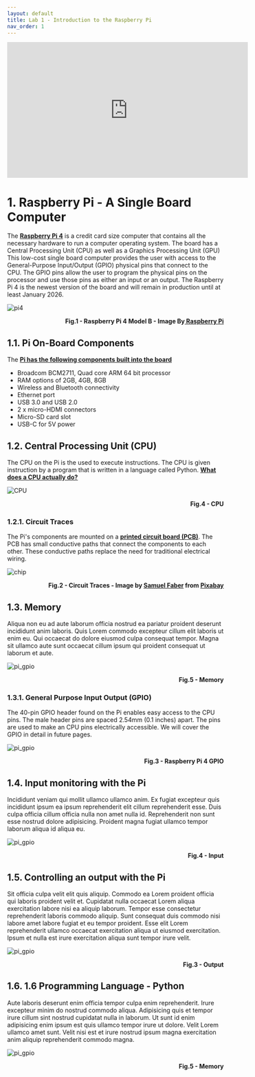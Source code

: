 ```yaml
---
layout: default
title: Lab 1 - Introduction to the Raspberry Pi
nav_order: 1
---
```

<p align="center">
<iframe width="560" height="315" src="https://www.youtube.com/embed/TrnCnbPjTJU" title="YouTube video player" frameborder="0" allow="accelerometer; autoplay; clipboard-write; encrypted-media; gyroscope; picture-in-picture" allowfullscreen></iframe>

</p>

# 1. Raspberry Pi - A Single Board Computer

The **[Raspberry Pi 4](https://www.raspberrypi.com/products/raspberry-pi-4-model-b/)**
is a credit card size computer that contains all the necessary hardware to run a computer operating system. The board has a Central Processing Unit (CPU) as well as a Graphics Processing Unit (GPU) This low-cost single board computer provides the user with access to the General-Purpose Input/Output (GPIO) physical pins that connect to the CPU. The GPIO pins allow the user to program the physical pins on the processor and use those pins as either an input or an output.  The Raspberry Pi 4 is the newest version of the board and will remain in production until at least January 2026.



![pi4](assets\img\pi4.png)
<p align=right><b>Fig.1 - Raspberry Pi 4 Model B - Image By<a href="https://www.raspberrypi.com/products/raspberry-pi-4-model-b/"> Raspberry Pi</a></b></p>

## 1.1. Pi On-Board Components

The **[Pi has the following components built into the board](https://www.raspberrypi.com/products/raspberry-pi-4-model-b/specifications/)**
- Broadcom BCM2711, Quad core ARM 64 bit processor
- RAM options of 2GB, 4GB, 8GB
- Wireless and Bluetooth connectivity
- Ethernet port
- USB 3.0 and USB 2.0
- 2 x micro-HDMI connectors
- Micro-SD card slot
- USB-C for 5V power





## 1.2. Central Processing Unit (CPU)

The CPU on the Pi is the used to execute instructions. The CPU is given instruction by a program that is written in a language called Python.  **[What does a CPU actually do?](https://www.digitaltrends.com/computing/what-is-a-cpu/)**

![CPU](assets\img\cpu.jpg)
<p align=right><b>Fig.4 - CPU</b></p>

### 1.2.1. Circuit Traces

The Pi's components are mounted on a **[printed circuit board (PCB)](https://www.youtube.com/watch?v=H9pGbLJknDk)**. The PCB has small conductive paths that connect the components to each other. These conductive paths replace the need for traditional electrical wiring.

![chip](assets\img\chip-6074903.jpg)
<p align=right><b>Fig.2 - Circuit Traces - Image by <a href="https://pixabay.com/users/fabersam-98886/?utm_source=link-attribution&amp;utm_medium=referral&amp;utm_campaign=image&amp;utm_content=6074903">Samuel Faber</a> from <a href="https://pixabay.com/?utm_source=link-attribution&amp;utm_medium=referral&amp;utm_campaign=image&amp;utm_content=6074903">Pixabay</a></b></p>


## 1.3. Memory

Aliqua non eu ad aute laborum officia nostrud ea pariatur proident deserunt incididunt anim laboris. Quis Lorem commodo excepteur cillum elit laboris ut enim eu. Qui occaecat do dolore eiusmod culpa consequat tempor. Magna sit ullamco aute sunt occaecat cillum ipsum qui proident consequat ut laborum et aute.

![pi_gpio](assets\img\CPUProcess.jpg)
<p align=right><b>Fig.5 - Memory</b></p>



### 1.3.1. General Purpose Input Output (GPIO)

The 40-pin GPIO header found on the Pi enables easy access to the CPU pins. The male header pins are spaced 2.54mm (0.1 inches) apart. The pins are used to make an CPU pins electrically accessible. We will cover the GPIO in detail in future pages.

![pi_gpio](assets\img\piGPIO.jpg)
<p align=right><b>Fig.3 - Raspberry Pi 4 GPIO</b></p>




## 1.4. Input monitoring with the Pi

Incididunt veniam qui mollit ullamco ullamco anim. Ex fugiat excepteur quis incididunt ipsum ea ipsum reprehenderit elit cillum reprehenderit esse. Duis culpa officia cillum officia nulla non amet nulla id. Reprehenderit non sunt esse nostrud dolore adipisicing. Proident magna fugiat ullamco tempor laborum aliqua id aliqua eu.

![pi_gpio](assets\img\pi_input.png)
<p align=right><b>Fig.4 - Input</b></p>

## 1.5. Controlling an output with the Pi

Sit officia culpa velit elit quis aliquip. Commodo ea Lorem proident officia qui laboris proident velit et. Cupidatat nulla occaecat Lorem aliqua exercitation labore nisi ea aliquip laborum. Tempor esse consectetur reprehenderit laboris commodo aliquip. Sunt consequat duis commodo nisi labore amet labore fugiat et eu tempor proident. Esse elit Lorem reprehenderit ullamco occaecat exercitation aliqua ut eiusmod exercitation. Ipsum et nulla est irure exercitation aliqua sunt tempor irure velit.

![pi_gpio](assets\img\pi_input.png)
<p align=right><b>Fig.3 - Output</b></p>



## 1.6. 1.6 Programming Language - Python

Aute laboris deserunt enim officia tempor culpa enim reprehenderit. Irure excepteur minim do nostrud commodo aliqua. Adipisicing quis et tempor irure cillum sint nostrud cupidatat nulla in laborum. Ut sunt id enim adipisicing enim ipsum est quis ullamco tempor irure ut dolore. Velit Lorem ullamco amet sunt. Velit nisi est et irure nostrud ipsum magna exercitation anim aliquip reprehenderit commodo magna.

![pi_gpio](assets\img\CPUProcess.jpg)
<p align=right><b>Fig.5 - Memory</b></p>


